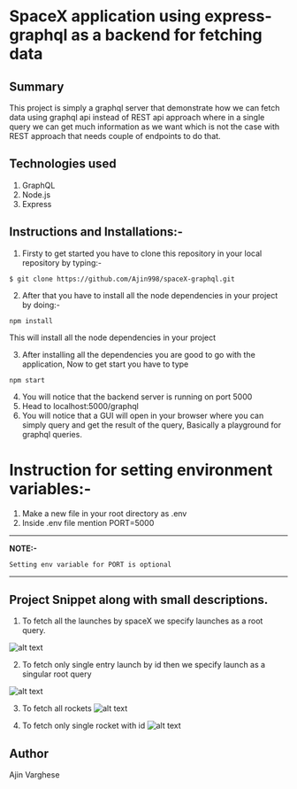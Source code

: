 # SpaceX application using express-graphql as a backend for fetching data

## Summary

This project is simply a graphql server that demonstrate how we can fetch data using graphql api instead of REST api approach where in a single query we can get much information as we want which is not the case with REST approach that needs couple of endpoints to do that.

## Technologies used

1. GraphQL
2. Node.js
3. Express

## Instructions and Installations:-

1. Firsty to get started you have to clone this repository in your local repository by typing:-

```
$ git clone https://github.com/Ajin998/spaceX-graphql.git
```

2. After that you have to install all the node dependencies in your project by doing:-

```
npm install
```

This will install all the node dependencies in your project

3. After installing all the dependencies you are good to go with the application, Now to get start you have to type

```
npm start

```

4. You will notice that the backend server is running on port 5000
5. Head to localhost:5000/graphql
6. You will notice that a GUI will open in your browser where you can simply query and get the result of the query, Basically a playground for graphql queries.

# Instruction for setting environment variables:-

1. Make a new file in your root directory as .env
2. Inside .env file mention PORT=5000

---

**NOTE:-**

```
Setting env variable for PORT is optional
```

---

## Project Snippet along with small descriptions.

1. To fetch all the launches by spaceX we specify launches as a root query.

![alt text ](https://user-images.githubusercontent.com/73870819/105542072-c6c2f680-5d1e-11eb-9a71-ee4b9875bd5f.png)

2. To fetch only single entry launch by id then we specify launch as a singular root query

![alt text](https://user-images.githubusercontent.com/73870819/105542498-7009ec80-5d1f-11eb-9a89-1110560a5947.png)

3. To fetch all rockets
   ![alt text](https://user-images.githubusercontent.com/73870819/105572981-5e0c6600-5d80-11eb-8a1d-59feb4d3e839.png)

4. To fetch only single rocket with id
   ![alt text](https://user-images.githubusercontent.com/73870819/105573005-8d22d780-5d80-11eb-90e1-236ce2da4dbd.png)

## Author

Ajin Varghese
